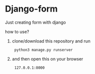 # Django-form
Just creating form with django

how to use?
1. clone/download this repository and run 

		python3 manage.py runserver

2. and then open this on your browser

        127.0.0.1:8000

